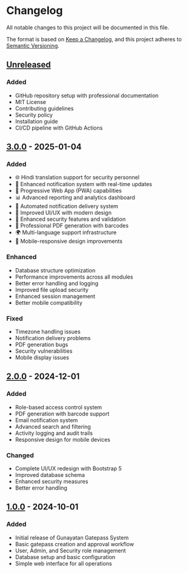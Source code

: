 # Changelog

All notable changes to this project will be documented in this file.

The format is based on [Keep a Changelog](https://keepachangelog.com/en/1.0.0/),
and this project adheres to [Semantic Versioning](https://semver.org/spec/v2.0.0.html).

## [Unreleased]

### Added
- GitHub repository setup with professional documentation
- MIT License
- Contributing guidelines
- Security policy
- Installation guide
- CI/CD pipeline with GitHub Actions

## [3.0.0] - 2025-01-04

### Added
- 🌐 Hindi translation support for security personnel
- 🔔 Enhanced notification system with real-time updates
- 📱 Progressive Web App (PWA) capabilities
- 📊 Advanced reporting and analytics dashboard
- 🔄 Automated notification delivery system
- 🎨 Improved UI/UX with modern design
- 🔐 Enhanced security features and validation
- 📄 Professional PDF generation with barcodes
- 🌍 Multi-language support infrastructure
- 📱 Mobile-responsive design improvements

### Enhanced
- Database structure optimization
- Performance improvements across all modules
- Better error handling and logging
- Improved file upload security
- Enhanced session management
- Better mobile compatibility

### Fixed
- Timezone handling issues
- Notification delivery problems
- PDF generation bugs
- Security vulnerabilities
- Mobile display issues

## [2.0.0] - 2024-12-01

### Added
- Role-based access control system
- PDF generation with barcode support
- Email notification system
- Advanced search and filtering
- Activity logging and audit trails
- Responsive design for mobile devices

### Changed
- Complete UI/UX redesign with Bootstrap 5
- Improved database schema
- Enhanced security measures
- Better error handling

## [1.0.0] - 2024-10-01

### Added
- Initial release of Gunayatan Gatepass System
- Basic gatepass creation and approval workflow
- User, Admin, and Security role management
- Database setup and basic configuration
- Simple web interface for all operations

[Unreleased]: https://github.com/piyushmaji524/gunayatan-gatepass/compare/v3.0.0...HEAD
[3.0.0]: https://github.com/piyushmaji524/gunayatan-gatepass/compare/v2.0.0...v3.0.0
[2.0.0]: https://github.com/piyushmaji524/gunayatan-gatepass/compare/v1.0.0...v2.0.0
[1.0.0]: https://github.com/piyushmaji524/gunayatan-gatepass/releases/tag/v1.0.0
